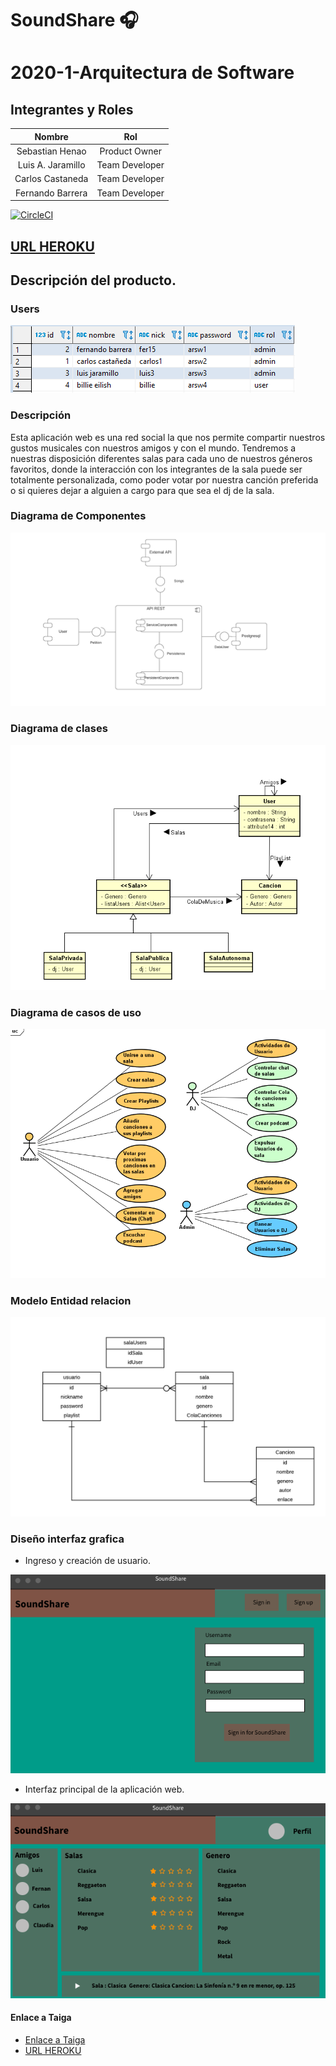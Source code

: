# SoundShare :headphones:

# 2020-1-Arquitectura de Software

## Integrantes y Roles

|     Nombre    |     Rol         |
|:--------------:|:-------------: |
|Sebastian Henao|Product Owner    |
|Luis A. Jaramillo|Team Developer |
|Carlos Castaneda|Team Developer  |
|Fernando Barrera|Team Developer  |

[![CircleCI](https://circleci.com/gh/EciDevelopers/SoundShare.svg?style=svg)](https://circleci.com/gh/EciDevelopers/SoundShare)


## [URL HEROKU](https://soundsharearsw.herokuapp.com/) 

## Descripción del producto.

### Users

![](img/users.PNG)

### Descripción 

Esta aplicación web es una red social la que nos permite compartir nuestros gustos musicales con nuestros amigos y con el mundo. Tendremos a nuestras disposición diferentes salas para cada uno de nuestros géneros favoritos, donde la interacción con los integrantes de la sala puede ser totalmente personalizada, como poder votar por nuestra canción preferida o si quieres dejar a alguien a cargo para que sea el dj de la sala. 

### Diagrama de Componentes

![](img/DiagramaComponente.png)

### Diagrama de clases

![](img/Dclases.png)

### Diagrama de casos de uso

![](img/cdu.png)

### Modelo Entidad relacion 

![](img/dbmod1.png)

### Diseño interfaz grafica

* Ingreso y creación de usuario.

![](img/interfazUno.png)

* Interfaz principal de la aplicación web.

![](img/interfazDos.png)

#### Enlace a Taiga
+ [Enlace a Taiga](https://tree.taiga.io/project/luisalejandrojaramillo-soundshare/backlog)
+ [URL HEROKU](https://soundsharearsw.herokuapp.com/)
